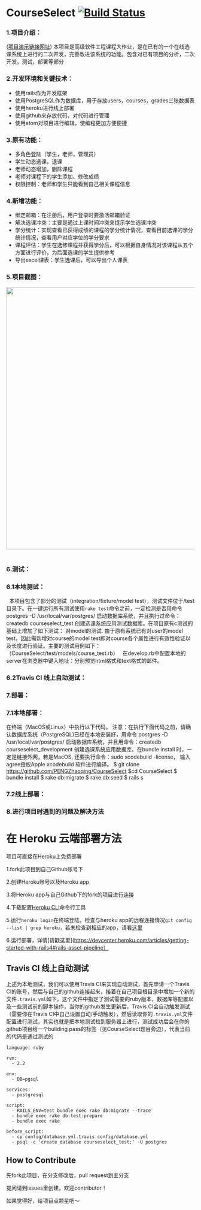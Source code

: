 # CourseSelect [![Build Status](https://travis-ci.org/PENGZhaoqing/CourseSelect.svg?branch=master)](https://travis-ci.org/PENGZhaoqing/CourseSelect)
### 1.项目介绍：
([项目演示链接网址](https://courseselect.herokuapp.com/ ))
本项目是高级软件工程课程大作业，是在已有的一个在线选课系统上进行的二次开发，完善改进该系统的功能。包含对已有项目的分析，二次开发，测试，部署等部分

### 2.开发环境和关键技术：
* 使用rails作为开发框架
* 使用PostgreSQL作为数据库，用于存放users，courses，grades三张数据表
* 使用heroku进行线上部署
* 使用github来存放代码，对代码进行管理
* 使用atom对项目进行编辑，使编程更加方便便捷

### 3.原有功能：
* 多角色登陆（学生，老师，管理员）
* 学生动态选课，退课
* 老师动态增加，删除课程
* 老师对课程下的学生添加、修改成绩
* 权限控制：老师和学生只能看到自己相关课程信息

### 4.新增功能：
* 绑定邮箱：在注册后，用户登录时要激活邮箱验证
* 解决选课冲突：主要是通过上课时间冲突来提示学生选课冲突
* 学分统计：实现查看已获得成绩的课程的学分统计情况，查看目前选课的学分统计情况，查看用户对应学位的学分要求
* 课程评估：学生在选修课程并获得学分后，可以根据自身情况对该课程从五个方面进行评价，为后面选课的学生提供参考
* 导出excel课表：学生选课后，可以导出个人课表

### 5.项目截图：
<img src="/lib/screenshot1.png" width="700">  

### 6.测试：

### 6.1本地测试：
   本项目包含了部分的测试（integration/fixture/model test），测试文件位于/test目录下。在一键运行所有测试使用`rake test`命令之前，一定检测是否用命令 postgres -D /usr/local/var/postgres/ 启动数据库系统，并且执行过命令：createdb courseselect_test 创建选课系统应用测试数据库。在项目原有c测试的基础上增加了如下测试：
  对model的测试. 由于原有系统已有对user的model test，因此需新增对course的model test即对course各个属性进行有效性验证以及长度进行验证。主要的测试用例如下：（CourseSelect/test/models/course_test.rb） 
  
  在develop.rb中配置本地的server在浏览器中键入地址：分别预览html格式和text格式的邮件。

### 6.2Travis CI 线上自动测试：

### 7.部署：

### 7.1本地部署：
在终端（MacOS或Linux）中执行以下代码。
注意：在执行下面代码之前，请确认数据库系统（PostgreSQL)已经在本地安装好，用命令 postgres -D /usr/local/var/postgres/ 启动数据库系统，并且用命令：createdb courseselect_development 创建选课系统应用数据库。在bundle install 时，一定是链接外网，若是MacOS, 还要执行命令：sudo xcodebuild -license， 输入agree授权Apple xcodebuild 软件进行编译。
$ git clone https://github.com/PENGZhaoqing/CourseSelect
$cd CourseSelect
$ bundle install
$ rake db:migrate
$ rake db:seed
$ rails s

### 7.2线上部署：

### 8.进行项目时遇到的问题及解决方法



# 在 Heroku 云端部署方法

项目可直接在Heroku上免费部署

1.fork此项目到自己Github账号下

2.创建Heroku账号以及Heroku app

3.将Heroku app与自己Github下的fork的项目进行连接

4.下载配置[Heroku CLI](https://devcenter.heroku.com/articles/heroku-command-line)命令行工具

5.运行`heroku login`在终端登陆，检查与heroku app的远程连接情况`git config --list | grep heroku`，若未检查到相应的app，请看[这里](http://stackoverflow.com/questions/5129598/how-to-link-a-folder-with-an-existing-heroku-app)

6.运行部署，详情[请戳这里](https://devcenter.heroku.com/articles/getting-started-with-rails4#rails-asset-pipeline）
## Travis CI 线上自动测试

上述为本地测试，我们可以使用Travis CI来实现自动测试，首先申请一个Travis CI的账号，然后与自己的github连接起来，接着在自己项目根目录中增加一个新的文件`.travis.yml`如下，这个文件中指定了测试需要的ruby版本，数据库等配置以及一些测试前的脚本操作，当你的github发生更新后，Travis CI会自动触发测试（需要你在Travis CI中自己设置自动/手动触发），然后读取你的`.travis.yml`文件配置进行测试，其实也就是把本地测试拉到服务器上进行，测试成功后会在你的github项目给一个buliding pass的标签（见CourseSelect题目旁边），代表当前的代码是通过测试的

```
language: ruby

rvm:
  - 2.2

env:
  - DB=pgsql

services:
  - postgresql

script:
  - RAILS_ENV=test bundle exec rake db:migrate --trace
  - bundle exec rake db:test:prepare
  - bundle exec rake

before_script:
  - cp config/database.yml.travis config/database.yml
  - psql -c 'create database courseselect_test;' -U postgres
```

## How to Contribute

先fork此项目，在分支修改后，pull request到主分支

提问请到issues里创建，欢迎contributor！

如果觉得好，给项目点颗星吧～


